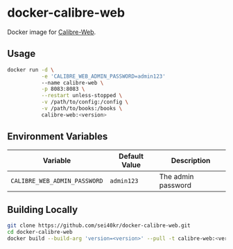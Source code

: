 # docker-calibre-web

Docker image for [Calibre-Web](https://github.com/janeczku/calibre-web).

## Usage

```sh
docker run -d \
           -e 'CALIBRE_WEB_ADMIN_PASSWORD=admin123'
           --name calibre-web \
           -p 8083:8083 \
           --restart unless-stopped \
           -v /path/to/config:/config \
           -v /path/to/books:/books \
           calibre-web:<version>
```

## Environment Variables

| Variable                     | Default Value | Description        |
|------------------------------|---------------|--------------------|
| `CALIBRE_WEB_ADMIN_PASSWORD` | `admin123`    | The admin password |

## Building Locally

```sh
git clone https://github.com/sei40kr/docker-calibre-web.git
cd docker-calibre-web
docker build --build-arg 'version=<version>' --pull -t calibre-web:<version> .
```
